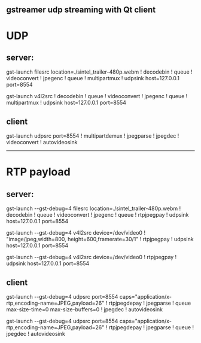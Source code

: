 
gstreamer udp streaming with Qt client
--------------------
# UDP

## server:

gst-launch filesrc location=./sintel_trailer-480p.webm ! decodebin ! queue ! videoconvert ! jpegenc ! queue ! multipartmux ! udpsink host=127.0.0.1 port=8554

gst-launch v4l2src ! decodebin ! queue ! videoconvert ! jpegenc ! queue ! multipartmux ! udpsink host=127.0.0.1 port=8554

## client

gst-launch udpsrc port=8554 ! multipartdemux ! jpegparse ! jpegdec ! videoconvert ! autovideosink

--------------------
# RTP payload

## server:

gst-launch --gst-debug=4 filesrc location=./sintel_trailer-480p.webm ! decodebin ! queue ! videoconvert ! jpegenc ! queue ! rtpjpegpay ! udpsink host=127.0.0.1 port=8554

gst-launch --gst-debug=4 v4l2src device=/dev/video0 ! "image/jpeg,width=800, height=600,framerate=30/1" ! rtpjpegpay ! udpsink host=127.0.0.1 port=8554

gst-launch --gst-debug=4 v4l2src device=/dev/video0 ! rtpjpegpay ! udpsink host=127.0.0.1 port=8554

## client

gst-launch --gst-debug=4 udpsrc port=8554 caps="application/x-rtp,encoding-name=JPEG,payload=26" ! rtpjpegdepay ! jpegparse ! queue max-size-time=0 max-size-buffers=0 ! jpegdec ! autovideosink

gst-launch --gst-debug=4 udpsrc port=8554 caps="application/x-rtp,encoding-name=JPEG,payload=26" ! rtpjpegdepay ! jpegparse ! queue ! jpegdec ! autovideosink



